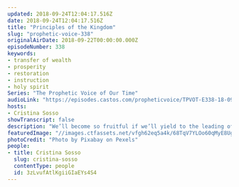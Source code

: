 ```yaml
---
updated: 2018-09-24T12:04:17.516Z
date: 2018-09-24T12:04:17.516Z
title: "Principles of the Kingdom"
slug: "prophetic-voice-338"
originalAirDate: 2018-09-22T00:00:00.000Z
episodeNumber: 338
keywords:
- transfer of wealth
- prosperity
- restoration
- instruction
- holy spirit
Series: "The Prophetic Voice of Our Time"
audioLink: "https://episodes.castos.com/propheticvoice/TPVOT-E338-18-09-22-23-Principles-of-the-Kingdom.mp3"
hosts:
- Cristina Sosso
showTranscript: false
description: "We’ll become so fruitful if we’ll yield to the leading of the Holy Spirit. So listen up and apply the following instruction ok? Remember, for the transfer of wealth, influence and affluence, you need to be a generous giver, you need to be led by the Holy Spirit. Joel 2:23 Be glad, people of Zion,  rejoice in the Lord your God, for he has given you the autumn rains because he is faithful. He sends you abundant showers, both autumn and spring rains, as before. 24The threshing floors will be filled with grain; the vats will overflow with new wine and oil. 25“I will repay you for the years the locusts have eaten—  the great locust and the young locust, the other locusts and the locust swarm — my great army that I sent among you. 26You will have plenty to eat, until you are full, and you will praise the name of the Lord your God, who has worked wonders for you; never again will my people be shamed. 27Then you will know that I am in Israel,  that I am the Lord your God, and that there is no other; never again will my people be shamed."
featuredImage: "//images.ctfassets.net/vfgh62eq5a4k/68TqV7YLOo60qMyE8UgS2W/9f2eb45383eb9dba72bec23c334eeb7d/agriculture-barley-field-beautiful-207247.jpg"
photoCredit: "Photo by Pixabay on Pexels"
people:
- title: Cristina Sosso
  slug: cristina-sosso
  contentType: people
  id: 3zLvufAtlKgiiGIaEYs4S4
---
```


